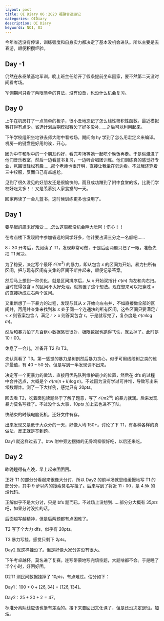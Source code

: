 ```yaml
---
layout: post
title: OI Diary 06：2023 福建省选游记
categories: OIDiary
description: OI Diary
keywords: NOI, OI
---
```


今年省选没有停课，训练强度和自身实力都决定了基本没机会进队。所以主要是去春游，顺便积攒经验。

## Day -1

仍然在永泰某基地军训。晚上班主任给开了假条提前坐车回家，要不然第二天没时间看考场。

军训期间只看了两眼简单的算法，没有设备，也没什么机会复习。

## Day 0

上午在机房打了一点简单的板子，很小丑地忘记了怎么线性筛积性函数。最近模拟赛打得有点少。省选计划后期模拟赛欠了好多没补……之后可以利用起来。

下午学校组织坐地铁去师大附中看考场，期间向 hy 学到了怎么用宏定义来编译。机房一的键盘是好用的诶，开心。

因为中午和附中的一个朋友约好，看完考场等她一起吃个晚饭再走。于是偷渡进了他们音乐教室，然后一边看蓝书复习，一边听合唱团训练。他们训练真的感觉好专业，氛围很轻松有趣……那个老师也很开明，直接让我坐在旁边看。不过我还穿着三中校服，反而自己有点尴尬。

见到了很久没见的好朋友还是很愉快的。而且成功蹭到了附中食堂的饭，比我们学校好吃太多！！又是羡慕别人家食堂的一天。

回家再读了一会儿蓝书，这时候训练更多也没用了。

## Day 1

要早起的周末好难受……怎么这周都没机会睡大觉阿！伤心！！

在考点楼下发现附中参加省选的同学好多，估计要占满三分之一名额吧……

$8:30$ 开考后，先阅读了 T1，发现非常可做，于是后面两题只扫了一眼，准备先把 T1 解决。

为了稳妥，决定写个最坏 $\mathcal{O}(m^2)$ 的暴力，即从包含 $x$ 的区间为开始，暴力扫所有区间，把与现有区间有交集的区间不断并起来，顺便记录答案。

然后马上想到一种优化，就是区间排序后，从 $x$ 开始双指针 $\mathcal{O}(m)$ 向左和向右扫。当时觉得包含 $x$ 的区间不太好处理，就搁置了这个想法。现在想来可以把穿过 $x$ 的直接拆成左右两个区间。

又重新想了一下暴力的过程，发现与其从 $x$ 开始向左右并，不如直接做全部的区间并，再用并查集来找到和 $x$ 处于同一个连通块的所有区间，这些区间只要满足 $l < x$ 则答案包含 $l$，满足 $r > x$ 则答案包含 $r$。于是就写完了，复杂度是 $\mathcal{O}(m\log m)$。

然后和暴力拍了几百组小数据感觉很对，极限数据也跑得飞快，就丢掉了。此时是 $10:00$。

休息了一会儿，准备开 T2 和 T3。

先认真看了 T3。第一感觉的暴力是树剖然后暴力贪心，似乎可用线段树之类的维护最值，有 $40-50$ 分。但是写到一半发现调不出来。

决定写一个更暴力的做法，直接用优先队列维护最小的位置，然后在 dfs 的过程中合并选点，大概是个 $\mathcal{O}(m(n+k)\log n)$。不过因为没有学过可并堆，导致写出来常数爆炸。测了一下大样例，感觉只有 $20pts$。

回去看 T2，吃着面包读题终于了解了题意，写了 $\mathcal{O}(m 2^m)$ 的暴力就润。后来发现暴力莫名写挂了。不过没什么大事，$10pts$ 加上去也进不了队。

快结束的时候电脑死机，还好文件有存。

出来发现又是低于大众分的一天，好像人均 $150+$。讨论了下 T1，有各种各样的真做法，反正就是签到题。

Day1 就这样过去了。btw 附中旁边摆摊的无骨鸡柳很好吃，以后还来吃。

## Day 2

昨晚睡得有点晚，早上起来困困困。

正好 T1 的部分分看起来很像大分讨，所以 Day2 的前半场就思维缓慢地写 T1 的部分分，其中 $9$ 步以内的搜索莫名写挂了。后来写到了将近 $11:00$，是 4.5k 的烂代码。

正解似乎不是大分讨，只是 bfs 题而已。不过场上没想到……部分分大概有 $35pts$ 吧，如果分讨没挂的话。

后面越写越精神，但是后两题都有点困难了。

T2 写了个大力 dfs，似乎有 $20pts$。

T3 暴力写挂。感觉只剩下 $2pts$。

Day2 就这样挂没了。但是好像大家分差没有很大。

下午考卓越杯，莫名进了复赛。连写带蒙地写完填空题，大题啥都不会。于是睡了半个小时，好困好困。

D2T1 测民间数据挂掉了 $10pts$，有点难过。估分如下：

Day1：$100+0+[26,34]=[126,134]$。

Day2：$25+20+2=47$。

标准分离队线应该也挺有差距的。接下来要回归文化课了，但是还没决定退役。加油。